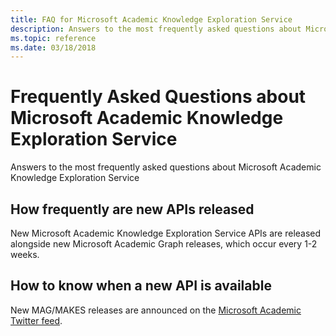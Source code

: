 ```yaml
---
title: FAQ for Microsoft Academic Knowledge Exploration Service
description: Answers to the most frequently asked questions about Microsoft Academic Knowledge Exploration Service
ms.topic: reference
ms.date: 03/18/2018
---
```

# Frequently Asked Questions about Microsoft Academic Knowledge Exploration Service

Answers to the most frequently asked questions about Microsoft Academic Knowledge Exploration Service

## How frequently are new APIs released

New Microsoft Academic Knowledge Exploration Service APIs are released alongside new Microsoft Academic Graph releases, which occur every 1-2 weeks.

## How to know when a new API is available

New MAG/MAKES releases are announced on the [Microsoft Academic Twitter feed](https://twitter.com/MSFTAcademic).
